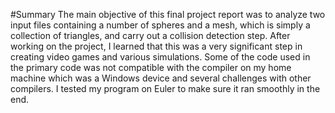 #Summary
The main objective of this final project report was to analyze two input files containing a number of
spheres and a mesh, which is simply a collection of triangles, and carry out a collision detection step.
After working on the project, I learned that this was a very significant step in creating video games and
various simulations. Some of the code used in the primary code was not compatible with the compiler on
my home machine which was a Windows device and several challenges with other compilers. I tested
my program on Euler to make sure it ran smoothly in the end.
